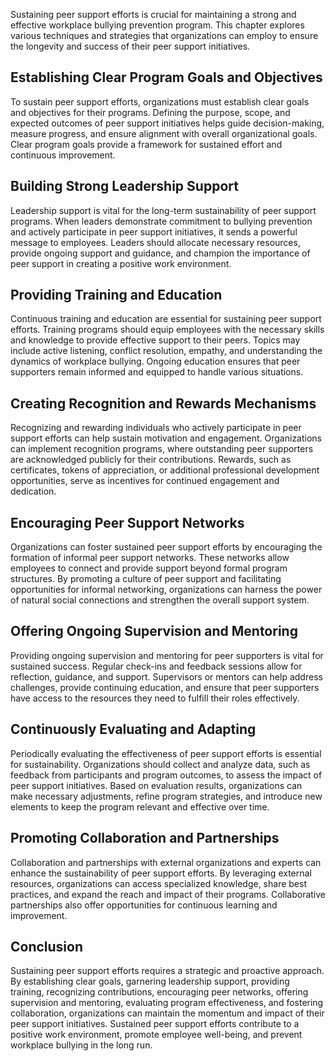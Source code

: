 
Sustaining peer support efforts is crucial for maintaining a strong and effective workplace bullying prevention program. This chapter explores various techniques and strategies that organizations can employ to ensure the longevity and success of their peer support initiatives.

Establishing Clear Program Goals and Objectives
-----------------------------------------------

To sustain peer support efforts, organizations must establish clear goals and objectives for their programs. Defining the purpose, scope, and expected outcomes of peer support initiatives helps guide decision-making, measure progress, and ensure alignment with overall organizational goals. Clear program goals provide a framework for sustained effort and continuous improvement.

Building Strong Leadership Support
----------------------------------

Leadership support is vital for the long-term sustainability of peer support programs. When leaders demonstrate commitment to bullying prevention and actively participate in peer support initiatives, it sends a powerful message to employees. Leaders should allocate necessary resources, provide ongoing support and guidance, and champion the importance of peer support in creating a positive work environment.

Providing Training and Education
--------------------------------

Continuous training and education are essential for sustaining peer support efforts. Training programs should equip employees with the necessary skills and knowledge to provide effective support to their peers. Topics may include active listening, conflict resolution, empathy, and understanding the dynamics of workplace bullying. Ongoing education ensures that peer supporters remain informed and equipped to handle various situations.

Creating Recognition and Rewards Mechanisms
-------------------------------------------

Recognizing and rewarding individuals who actively participate in peer support efforts can help sustain motivation and engagement. Organizations can implement recognition programs, where outstanding peer supporters are acknowledged publicly for their contributions. Rewards, such as certificates, tokens of appreciation, or additional professional development opportunities, serve as incentives for continued engagement and dedication.

Encouraging Peer Support Networks
---------------------------------

Organizations can foster sustained peer support efforts by encouraging the formation of informal peer support networks. These networks allow employees to connect and provide support beyond formal program structures. By promoting a culture of peer support and facilitating opportunities for informal networking, organizations can harness the power of natural social connections and strengthen the overall support system.

Offering Ongoing Supervision and Mentoring
------------------------------------------

Providing ongoing supervision and mentoring for peer supporters is vital for sustained success. Regular check-ins and feedback sessions allow for reflection, guidance, and support. Supervisors or mentors can help address challenges, provide continuing education, and ensure that peer supporters have access to the resources they need to fulfill their roles effectively.

Continuously Evaluating and Adapting
------------------------------------

Periodically evaluating the effectiveness of peer support efforts is essential for sustainability. Organizations should collect and analyze data, such as feedback from participants and program outcomes, to assess the impact of peer support initiatives. Based on evaluation results, organizations can make necessary adjustments, refine program strategies, and introduce new elements to keep the program relevant and effective over time.

Promoting Collaboration and Partnerships
----------------------------------------

Collaboration and partnerships with external organizations and experts can enhance the sustainability of peer support efforts. By leveraging external resources, organizations can access specialized knowledge, share best practices, and expand the reach and impact of their programs. Collaborative partnerships also offer opportunities for continuous learning and improvement.

Conclusion
----------

Sustaining peer support efforts requires a strategic and proactive approach. By establishing clear goals, garnering leadership support, providing training, recognizing contributions, encouraging peer networks, offering supervision and mentoring, evaluating program effectiveness, and fostering collaboration, organizations can maintain the momentum and impact of their peer support initiatives. Sustained peer support efforts contribute to a positive work environment, promote employee well-being, and prevent workplace bullying in the long run.
